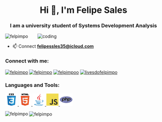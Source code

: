 <h1 align="center">Hi 👋, I'm Felipe Sales</h1>
<h3 align="center">I am a university student of Systems Development Analysis</h3>

<img align="right" alt="coding" width="400" src="https://tenor.com/view/eren-eren-yeager-eren-jeager-eren-season4-eren-season4episode16-gif-20974291">

<p align="left"> <img src="https://komarev.com/ghpvc/?username=felpimpo&label=Profile%20views&color=0e75b6&style=flat" alt="felpimpo" /> </p>

- 📫 Connect **felipessles35@icloud.com**

<h3 align="left">Connect with me:</h3>
<p align="left">
<a href="https://linkedin.com/in/felpimpo" target="blank"><img align="center" src="https://raw.githubusercontent.com/rahuldkjain/github-profile-readme-generator/master/src/images/icons/Social/linked-in-alt.svg" alt="felpimpo" height="30" width="40" /></a>
<a href="https://twitter.com/felpimpo" target="blank"><img align="center" src="https://raw.githubusercontent.com/rahuldkjain/github-profile-readme-generator/master/src/images/icons/Social/twitter.svg" alt="felpimpo" height="30" width="40" /></a>
<a href="https://instagram.com/felpimpoo" target="blank"><img align="center" src="https://raw.githubusercontent.com/rahuldkjain/github-profile-readme-generator/master/src/images/icons/Social/instagram.svg" alt="felpimpoo" height="30" width="40" /></a>
<a href="https://www.youtube.com/c/livesdofelpimpo" target="blank"><img align="center" src="https://raw.githubusercontent.com/rahuldkjain/github-profile-readme-generator/master/src/images/icons/Social/youtube.svg" alt="livesdofelpimpo" height="30" width="40" /></a>
</p>

<h3 align="left">Languages and Tools:</h3>
<p align="left"> <a href="https://www.w3schools.com/css/" target="_blank" rel="noreferrer"> <img src="https://raw.githubusercontent.com/devicons/devicon/master/icons/css3/css3-original-wordmark.svg" alt="css3" width="40" height="40"/> </a> <a href="https://www.w3.org/html/" target="_blank" rel="noreferrer"> <img src="https://raw.githubusercontent.com/devicons/devicon/master/icons/html5/html5-original-wordmark.svg" alt="html5" width="40" height="40"/> </a> <a href="https://www.java.com" target="_blank" rel="noreferrer"> <img src="https://raw.githubusercontent.com/devicons/devicon/master/icons/java/java-original.svg" alt="java" width="40" height="40"/> </a> <a href="https://developer.mozilla.org/en-US/docs/Web/JavaScript" target="_blank" rel="noreferrer"> <img src="https://raw.githubusercontent.com/devicons/devicon/master/icons/javascript/javascript-original.svg" alt="javascript" width="40" height="40"/> </a> <a href="https://www.php.net" target="_blank" rel="noreferrer"> <img src="https://raw.githubusercontent.com/devicons/devicon/master/icons/php/php-original.svg" alt="php" width="40" height="40"/> </a> </p>

<p><img align="left" src="https://github-readme-stats.vercel.app/api/top-langs?username=felpimpo&show_icons=true&locale=en&layout=compact" alt="felpimpo" /></p>

<p>&nbsp;<img align="center" src="https://github-readme-stats.vercel.app/api?username=felpimpo&show_icons=true&locale=en" alt="felpimpo" /></p>

